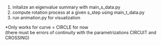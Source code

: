 1. initalize an eigenvalue summary with main_s_data.py
2. compute rotation process at a given s_step using main_t_data.py
3. run animation.py for visualization

*Only works for curve = CIRCLE for now  
(there must be errors of continuity with the parametrizations CIRCUIT and CROSSING)